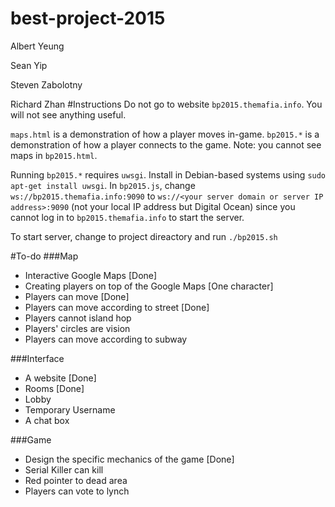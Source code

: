 best-project-2015
=================
Albert Yeung

Sean Yip

Steven Zabolotny

Richard Zhan
#Instructions
Do not go to website `bp2015.themafia.info`. You will not see anything useful.

`maps.html` is a demonstration of how a player moves in-game.
`bp2015.*` is a demonstration of how a player connects to the game. Note: you cannot see maps in `bp2015.html`.

Running `bp2015.*` requires `uwsgi`. Install in Debian-based systems using `sudo apt-get install uwsgi`. In `bp2015.js`, change `ws://bp2015.themafia.info:9090` to `ws://<your server domain or server IP address>:9090` (not your local IP address but Digital Ocean) since you cannot log in to `bp2015.themafia.info` to start the server.

To start server, change to project direactory and run `./bp2015.sh`

#To-do
###Map
* Interactive Google Maps [Done]
* Creating players on top of the Google Maps [One character]
* Players can move [Done]
* Players can move according to street [Done]
* Players cannot island hop
* Players' circles are vision
* Players can move according to subway

###Interface
* A website [Done]
* Rooms [Done]
* Lobby
* Temporary Username
* A chat box

###Game
* Design the specific mechanics of the game [Done]
* Serial Killer can kill
* Red pointer to dead area
* Players can vote to lynch
